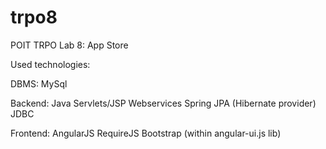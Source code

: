 trpo8
=====

POIT TRPO Lab 8: App Store

Used technologies:

DBMS:
    MySql

Backend:
    Java
    Servlets/JSP
    Webservices
    Spring
    JPA (Hibernate provider)
    JDBC

Frontend:
    AngularJS
    RequireJS
    Bootstrap (within angular-ui.js lib)
